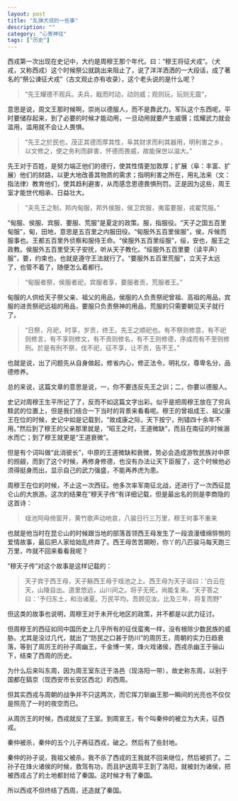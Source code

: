 ```yaml
---
layout: post
title: "乱弹犬戎的一些事"
description: ""
category: "心寄神往"
tags: ["历史"]
---
```


西戎第一次出现在史记中，大约是周穆王那个年代。曰：“穆王将征犬戎”。（犬戎，又称西戎）这个时候祭公就跳出来阻止了，说了洋洋洒洒的一大段话，成了著名的“祭公谏征犬戎”（古文观止亦有收录），这个老头说的是什么呢？

>“先王耀德不观兵。夫兵，戢而时动，动则威；观则玩，玩则无震”，

意思是说，周文王那时候啊，崇尚以德服人，而不是靠武力。军队这个东西呢，平时要储存起来，到了必要的时候才能动用，一旦动用就要产生威慑；炫耀武力就会滥用，滥用就不会让人畏惧。

>“先王之於民也，茂正其德而厚其性，阜其财求而利其器用，明利害之乡，以文修之，使之务利而辟害，怀德而畏威，故能保世以滋大。”

先王对于百姓，是努力端正他们的德行，使其性情更加敦厚；扩展（阜：丰富、扩展）他们的财路，以更大地改善其物质的需求；指明利害之所在，用礼法来（文：指法律）教育他们，使其趋利避害，从而感念恩德畏惧刑罚。正是因为这些，周王室才能世代相承、日益壮大。


>“夫先王之制，邦内甸服，邦外侯服，侯卫宾服，夷蛮要服，戎翟荒服。”

“甸服、侯服、宾服、要服、荒服”是夏定的政策。服，指服役。“天子之国五百里甸服”，甸，田地，意思是五百里之内服田役。“甸服外五百里侯服”，侯，斥候而服事也。王都五百里外侦察和服侍王命。“侯服外五百里绥服”，绥，安也，服王之政教。侯服外五百里受天子安抚，听从天子教化。“绥服外五百里要（读平声）服”，要，约束也，也就是遵守王法就行了。“要服外五百里荒服”，立天子太远了，也管不着了，随便怎么着都行。

>“甸服者祭，侯服者祀，宾服者享，要服者贡，荒服者王。”

甸服的人供给天子祭父亲、祖父的用品，侯服的人负责祭祀曾祖、高祖的用品，宾服的进贡祭祀远祖的用品，要服只负责祭神的用品，荒服的只需要朝见天子就行了。
 
>“日祭，月祀，时享，岁贡，终王。先王之顺祀也。有不祭则修意，有不祀则修言，有不享则修文，有不贡则修名，有不王则修德，序成而有不至则修刑。於是有刑不祭，伐不祀，征不享，让不贡，告不王。”

也就是说，出了问题先从自身做起，修省内心，修正法令，明礼仪，尊卑名分，品德修养。

总的来说，这篇文章的意思是说，一，你不要违反先王之训；二，你要以德服人。

史记对周穆王生平所记了了，反而不如这篇文字出彩。似乎是把周穆王放在了穷兵黩武的位置上，但是我们结合一下当时的背景来看看呢。穆王的曾祖成王、祖父康王在位的时候，史记中如是记载到，“故成康之际，天下按宁，刑错四十余年不用。”然后到了穆王的父亲那里就是，“昭王之时，王道微缺”，而且在南征的时候溺水而亡；到了穆王就更是“王道衰微”。

但是有个词叫做“此消彼长”，中原的王道微缺和衰微，势必会造成游牧民族对中原的觊觎，而到了这个时候，再修身修德，也没有办法让天下臣服了，这个时候他必须得挺身而出，显示自己的武力强盛，不能再养虎为患。

周穆王在位的时候，不止这一次西征。他多次率军南征北战，还进行了一次西征昆仑山的大旅游。这次的结果在”穆天子传“有详细记载，但是最出名的则是李商隐的这首诗：

>瑶池阿母倚窗开，黄竹歌声动地哀，八骏日行三万里，穆王何事不重来

也就是他当时在昆仑山的时候跟当地的部落首领西王母发生了一段浪漫缠绵悱恻的爱情故事，最后把人家给始乱终弃了。西王母苦苦期盼，你丫的八匹骏马每天跑三万里，咋就不回来看看我呢？

”穆天子传”对这个故事是这样记载的：

>天子宾于西王母，天子觞西王母于瑶池之上。西王母为天子谣曰：'白云在天，山陵自出。道里悠远，山川间之。将子无死，尚能复来。'天子答之曰：'予归东土，和治诸夏。万民平均，吾顾见汝。比及三年，将复而野”

但这类的故事也说明，周穆王对于未开化地区的政策，并不都是以武力征讨。

但周穆王的西征如同中国历史上几乎所有的征伐蛮夷一样，没有根除少数民族的威胁。尤其是没过几代，就出了“防民之口甚于防川”的周厉王，周朝的实力日趋衰落，等到了周厉王的孙子周幽王，千金博一笑，烽火戏诸侯，西戎杀幽王于骊山下，结束了西周的历史。

为什么后来叫东周，因为周王室东迁于洛邑（现洛阳一带），故史称东周，以别于国都在鎬京（现西安市长安区西北）的西周。

但其实西戎与周朝的战争并不只这两次，而它挥刀斩幽王那一瞬间的光亮也不仅仅是照亮了一时的夜空而已。

从周厉王的时候，西戎就反了王室。到周宣王，有个叫秦仲的被立为大夫，征西戎。

秦仲被杀，秦仲的五个儿子再征西戎，破之。然后有了些封地。

秦仲的孙子说，我祖父被杀，我不杀了西戎的王我就不回来继位，然后被抓了。二孙子在烽火诸侯的时候，救驾有功，而且护送周平王到了洛阳，就被封为诸侯，把被西戎占了的土地都封给了秦国。这时候才有了秦国。

所以西戎不但终结了西周，还造就了秦国。
